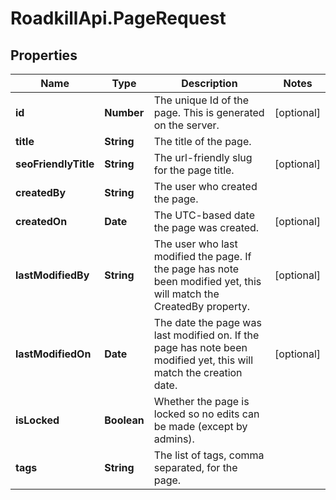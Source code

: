 # RoadkillApi.PageRequest

## Properties

Name | Type | Description | Notes
------------ | ------------- | ------------- | -------------
**id** | **Number** | The unique Id of the page. This is generated on the server. | [optional] 
**title** | **String** | The title of the page. | 
**seoFriendlyTitle** | **String** | The url-friendly slug for the page title. | [optional] 
**createdBy** | **String** | The user who created the page. | 
**createdOn** | **Date** | The UTC-based date the page was created. | [optional] 
**lastModifiedBy** | **String** | The user who last modified the page. If the page has note been modified yet, this will match the CreatedBy property. | [optional] 
**lastModifiedOn** | **Date** | The date the page was last modified on. If the page has note been modified yet, this will match the creation date. | [optional] 
**isLocked** | **Boolean** | Whether the page is locked so no edits can be made (except by admins). | 
**tags** | **String** | The list of tags, comma separated, for the page. | 



